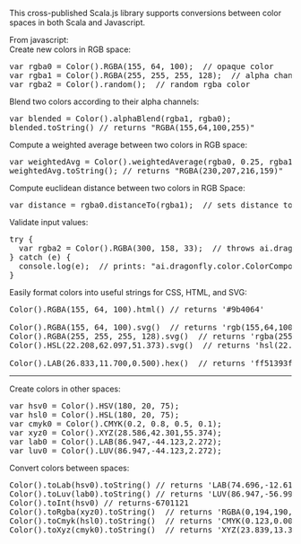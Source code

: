 This cross-published Scala.js library supports conversions between color spaces in both Scala and Javascript.

From javascript:<br />
Create new colors in RGB space:<br />
<pre>
var rgba0 = Color().RGBA(155, 64, 100);  // opaque color
var rgba1 = Color().RGBA(255, 255, 255, 128);  // alpha channel
var rgba2 = Color().random();  // random rgba color
</pre>
Blend two colors according to their alpha channels:<br />
<pre>
var blended = Color().alphaBlend(rgba1, rgba0);
blended.toString() // returns "RGBA(155,64,100,255)"
</pre>
Compute a weighted average between two colors in RGB space:<br />
<pre>
var weightedAvg = Color().weightedAverage(rgba0, 0.25, rgba1, 0.75);
weightedAvg.toString(); // returns "RGBA(230,207,216,159)"
</pre>
Compute euclidean distance between two colors in RGB Space:<br />
<pre>
var distance = rgba0.distanceTo(rgba1);  // sets distance to 265.52965936030574
</pre>
Validate input values: <br />
<pre>
try {
  var rgba2 = Color().RGBA(300, 158, 33);  // throws ai.dragonfly.color.ColorComponentOutOfRangeException
} catch (e) {
  console.log(e);  // prints: "ai.dragonfly.color.ColorComponentOutOfRangeException: Red 300 outside range [0-255]"
}
</pre>
Easily format colors into useful strings for CSS, HTML, and SVG:<br />
<pre>
Color().RGBA(155, 64, 100).html() // returns '#9b4064'

Color().RGBA(155, 64, 100).svg()  // returns 'rgb(155,64,100)'
Color().RGBA(255, 255, 255, 128).svg()  // returns 'rgba(255,255,255,0.501960813999176)'
Color().HSL(22.208,62.097,51.373).svg()  // returns 'hsl(22.208,62.1%,51.4%)'

Color().LAB(26.833,11.700,0.500).hex()  // returns 'ff51393f'
</pre>
<hr />
Create colors in other spaces: <br />
<pre>
var hsv0 = Color().HSV(180, 20, 75);
var hsl0 = Color().HSL(180, 20, 75);
var cmyk0 = Color().CMYK(0.2, 0.8, 0.5, 0.1);
var xyz0 = Color().XYZ(28.586,42.301,55.374);
var lab0 = Color().LAB(86.947,-44.123,2.272);
var luv0 = Color().LUV(86.947,-44.123,2.272);
</pre>
Convert colors between spaces: <br />
<pre>
Color().toLab(hsv0).toString() // returns 'LAB(74.696,-12.612,-4.198)'
Color().toLuv(lab0).toString() // returns 'LUV(86.947,-56.998,10.683)'
Color().toInt(hsv0) // returns-6701121
Color().toRgba(xyz0).toString()  // returns 'RGBA(0,194,190,255)'
Color().toCmyk(hsl0).toString()  // returns 'CMYK(0.123,0.000,0.000,0.200)'
Color().toXyz(cmyk0).toString()  // returns 'XYZ(23.839,13.382,17.546)'
</pre>
